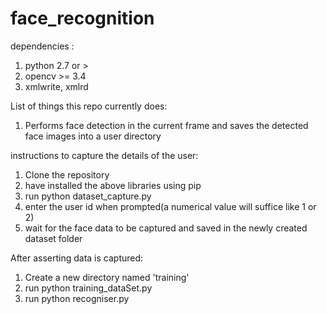 # face_recognition

dependencies :
1) python 2.7 or >
2) opencv >= 3.4
3) xmlwrite, xmlrd

List of things this repo currently does:

1) Performs face detection in the current frame and saves the detected face images into a user directory


instructions to capture the details of the user:

1) Clone the repository
2) have installed the above libraries using pip
3) run python dataset_capture.py
4) enter the user id when prompted(a numerical value will suffice like 1 or 2)
5) wait for the face data to be captured and saved in the newly created dataset folder

After asserting data is captured:

1) Create a new directory named 'training'
2) run python training_dataSet.py
3) run python recogniser.py


